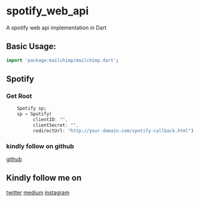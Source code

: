 # spotify_web_api

A spotify web api implementation in Dart

## Basic Usage:

```dart
import 'package:mailchimp/mailchimp.dart';
```

## Spotify

### Get Root

```dart
    Spotify sp;
    sp = Spotify(
          clientID: "",
          clientSecret: "",
          redirectUrl: "http://your-domain.com/spotify-callback.html");
```

### kindly follow on github
[github](https://github.com/samuelezedi)

## Kindly follow me on
[twitter](https://twitter.com/samuelezedi)
[medium](https://medium.com/@samuelezedi)
[instagram](https://instagram.com/samuelezedi)